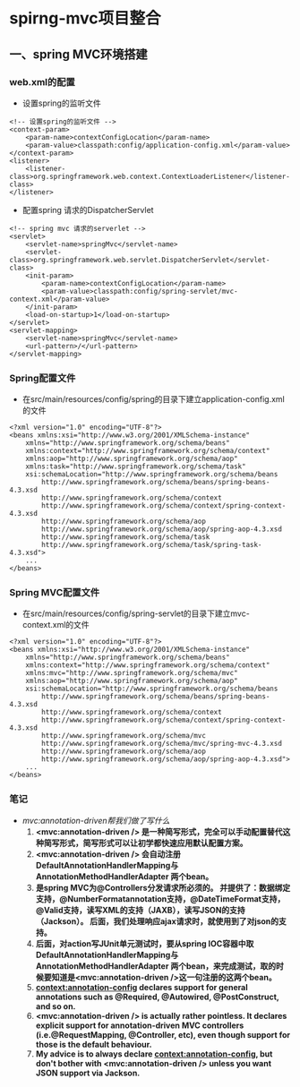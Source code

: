 # spirng-mvc项目整合
## 一、spring MVC环境搭建
### web.xml的配置
* 设置spring的监听文件
>
	<!-- 设置spring的监听文件 -->
	<context-param>
		<param-name>contextConfigLocation</param-name>
		<param-value>classpath:config/application-config.xml</param-value>
	</context-param>
	<listener>
		<listener-class>org.springframework.web.context.ContextLoaderListener</listener-class>
	</listener>

* 配置spring 请求的DispatcherServlet
>
	<!-- spring mvc 请求的serverlet -->
	<servlet>
		<servlet-name>springMvc</servlet-name>
		<servlet-class>org.springframework.web.servlet.DispatcherServlet</servlet-class>
		<init-param>
			<param-name>contextConfigLocation</param-name>
			<param-value>classpath:config/spring-servlet/mvc-context.xml</param-value>
		</init-param>
		<load-on-startup>1</load-on-startup>
	</servlet>
	<servlet-mapping>
		<servlet-name>springMvc</servlet-name>
		<url-pattern>/</url-pattern>
	</servlet-mapping>

### Spring配置文件
* 在src/main/resources/config/spring的目录下建立application-config.xml的文件
>
	<?xml version="1.0" encoding="UTF-8"?>
	<beans xmlns:xsi="http://www.w3.org/2001/XMLSchema-instance"
		xmlns="http://www.springframework.org/schema/beans" 
		xmlns:context="http://www.springframework.org/schema/context"
		xmlns:aop="http://www.springframework.org/schema/aop"
		xmlns:task="http://www.springframework.org/schema/task"
		xsi:schemaLocation="http://www.springframework.org/schema/beans
			http://www.springframework.org/schema/beans/spring-beans-4.3.xsd
			http://www.springframework.org/schema/context 
		   	http://www.springframework.org/schema/context/spring-context-4.3.xsd
		   	http://www.springframework.org/schema/aop
	        http://www.springframework.org/schema/aop/spring-aop-4.3.xsd
	        http://www.springframework.org/schema/task
	        http://www.springframework.org/schema/task/spring-task-4.3.xsd">
		...
	</beans>

### Spring MVC配置文件
* 在src/main/resources/config/spring-servlet的目录下建立mvc-context.xml的文件
>
	<?xml version="1.0" encoding="UTF-8"?>
	<beans xmlns:xsi="http://www.w3.org/2001/XMLSchema-instance"
		xmlns="http://www.springframework.org/schema/beans" 
		xmlns:context="http://www.springframework.org/schema/context"
		xmlns:mvc="http://www.springframework.org/schema/mvc"
		xmlns:aop="http://www.springframework.org/schema/aop"
		xsi:schemaLocation="http://www.springframework.org/schema/beans
			http://www.springframework.org/schema/beans/spring-beans-4.3.xsd
			http://www.springframework.org/schema/context 
		   	http://www.springframework.org/schema/context/spring-context-4.3.xsd
		   	http://www.springframework.org/schema/mvc
		   	http://www.springframework.org/schema/mvc/spring-mvc-4.3.xsd
		   	http://www.springframework.org/schema/aop
	        http://www.springframework.org/schema/aop/spring-aop-4.3.xsd">
		...
	</beans>
### 笔记
* _mvc:annotation-driven帮我们做了写什么_
	1. **<mvc:annotation-driven /> 是一种简写形式，完全可以手动配置替代这种简写形式，简写形式可以让初学都快速应用默认配置方案。**
	2. **<mvc:annotation-driven /> 会自动注册DefaultAnnotationHandlerMapping与AnnotationMethodHandlerAdapter 两个bean。**
	3. **是spring MVC为@Controllers分发请求所必须的。 并提供了：数据绑定支持，@NumberFormatannotation支持，@DateTimeFormat支持，@Valid支持，读写XML的支持（JAXB），读写JSON的支持（Jackson）。 后面，我们处理响应ajax请求时，就使用到了对json的支持。**
	4. **后面，对action写JUnit单元测试时，要从spring IOC容器中取DefaultAnnotationHandlerMapping与AnnotationMethodHandlerAdapter 两个bean，来完成测试，取的时候要知道是<mvc:annotation-driven />这一句注册的这两个bean。**
	5. **<context:annotation-config> declares support for general annotations such as @Required, @Autowired, @PostConstruct, and so on.**
	6. **<mvc:annotation-driven /> is actually rather pointless. It declares explicit support for annotation-driven MVC controllers (i.e.@RequestMapping, @Controller, etc), even though support for those is the default behaviour.**
	7. **My advice is to always declare <context:annotation-config>, but don't bother with <mvc:annotation-driven /> unless you want JSON support via Jackson.**

